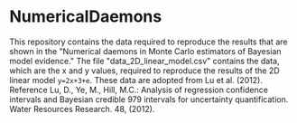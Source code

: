 # NumericalDaemons
This repository contains the data required to reproduce the results that are shown in the "Numerical daemons in Monte Carlo estimators of Bayesian model evidence." The file "data_2D_linear_model.csv" contains the data, which are the x and y values, required to reproduce the results of the 2D linear model `y=2x+3+e`. These data are adopted from Lu et al. (2012).
Reference 
Lu, D., Ye, M., Hill, M.C.: Analysis of regression confidence intervals and Bayesian credible 979 intervals for uncertainty quantification. Water Resources Research. 48, (2012).
